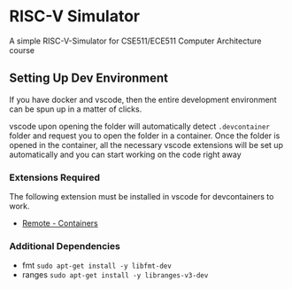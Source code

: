 # RISC-V Simulator

A simple RISC-V-Simulator for CSE511/ECE511 Computer Architecture course


## Setting Up Dev Environment

If you have docker and vscode, then the entire development environment can be spun up in a matter of clicks.

vscode upon opening the folder will automatically detect `.devcontainer` folder and request you to open the folder in a container. Once the folder is opened in the container, all the necessary vscode extensions will be set up automatically and you can start working on the code right away


### Extensions Required

The following extension must be installed in vscode for devcontainers to work.

- [Remote - Containers](https://marketplace.visualstudio.com/items?itemName=ms-vscode-remote.remote-containers)


### Additional Dependencies

- fmt  `sudo apt-get install -y libfmt-dev `
- ranges `sudo apt-get install -y libranges-v3-dev`